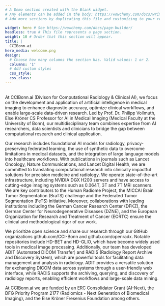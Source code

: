 ```yaml
---
# A Demo section created with the Blank widget.
# Any elements can be added in the body: https://wowchemy.com/docs/writing-markdown-latex/
# Add more sections by duplicating this file and customizing to your requirements.

widget: hero # See https://wowchemy.com/docs/page-builder/
headless: true # This file represents a page section.
weight: 10 # Order that this section will appear.
title: |
  CCIBonn.ai
hero_media: welcome.png
design:
  # Choose how many columns the section has. Valid values: 1 or 2.
  columns: '1'  
  # Add custom styles
  css_style:
  css_class:
---
```

<br>
At CCIBonn.ai (Divison for Computational Radiology & Clinical AI), we focus on the development and application of artificial intelligence in medical imaging to enhance diagnostic accuracy, optimize clinical workflows, and enable large-scale data-driven research. Led by Prof. Dr. Philipp Vollmuth, Else Kröner CS Professor for AI in Medical Imaging (Medical Faculty at the University of Bonn), our multidisciplinary team combines expertise from AI researchers, data scientists and clinicians to bridge the gap between computational research and clinical application.  

Our research includes foundational AI models for radiology, privacy-preserving federated learning, the use of synthetic data to overcome limitations in medical datasets, and the integration of large language models into healthcare workflows. With publications in journals such as Lancet Oncology, Nature Communications, and Lancet Digital Health, we are committed to translating computational research into clinically impactful solutions for precision medicine and radiology. We operate state-of-the-art infrastructure, including NVIDIA DGX H200 servers and have access to cutting-edge imaging systems such as 0.064T, 3T and 7T MRI scanners. We are key contributors to the Human Radiome Project, the MICCAI Brain Tumor Segmentation (BraTS) challenge and the Federated Tumor Segmentation (FeTS) initiative. Moreover, collaborations with leading institutions including the German Cancer Research Center (DFKZ), the German Center for Neurodegenerative Diseases (DZNE), and the European Organization for Research and Treatment of Cancer (EORTC) ensure the clinical and methodological rigor of our work.

We prioritize open science and share our research through our GitHub organizations github.com/CCI-Bonn and github.com/openradx. Notable repositories include HD-BET and HD-GLIO, which have become widely used tools in medical image processing. Additionally, our team has developed ADIT (Automated DICOM Transfer) and RADIS (Radiology Report Archive and Discovery System), which are powerful tools for facilitating data management and analysis in radiology. ADIT provides a versatile solution for exchanging DICOM data across systems through a user-friendly web interface, while RADIS supports the archiving, querying, and discovery of radiology reports, enabling efficient workflows and large-scale data mining. 

At CCIBonn.ai we are funded by an ERC Consolidator Grant (AI-Next), the DFG Priority Program 2177 (Radiomics - Next Generation of Biomedical Imaging), and the Else Kröner Fresenius Foundation among others. 
